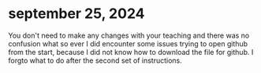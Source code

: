 # september 25, 2024
You don't need to make any changes with your teaching and there was no confusion what so ever
I did encounter some issues trying to open github from the start, because I did not know how to download the file for github. I forgto what to do after the second set of instructions.
